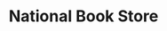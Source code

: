 ---
title: "National Book Store"
url: /quezon-city/national-book-store-e-rodriguez-sr-avenue/
shop: books
---
